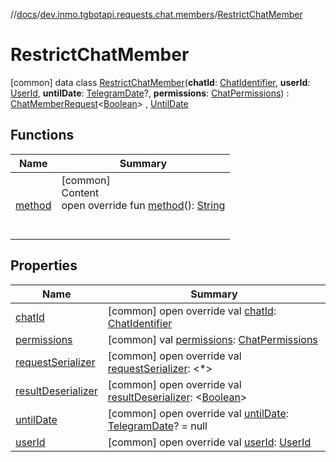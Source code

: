 //[docs](../../../index.md)/[dev.inmo.tgbotapi.requests.chat.members](../index.md)/[RestrictChatMember](index.md)



# RestrictChatMember  
 [common] data class [RestrictChatMember](index.md)(**chatId**: [ChatIdentifier](../../dev.inmo.tgbotapi.types/-chat-identifier/index.md), **userId**: [UserId](../../dev.inmo.tgbotapi.types/index.md#%5Bdev.inmo.tgbotapi.types%2FUserId%2F%2F%2FPointingToDeclaration%2F%5D%2FClasslikes%2F625018081), **untilDate**: [TelegramDate](../../dev.inmo.tgbotapi.types/-telegram-date/index.md)?, **permissions**: [ChatPermissions](../../dev.inmo.tgbotapi.types.chat/-chat-permissions/index.md)) : [ChatMemberRequest](../../dev.inmo.tgbotapi.requests.chat.abstracts/-chat-member-request/index.md)<[Boolean](https://kotlinlang.org/api/latest/jvm/stdlib/kotlin/-boolean/index.html)> , [UntilDate](../../dev.inmo.tgbotapi.CommonAbstracts.types/-until-date/index.md)   


## Functions  
  
|  Name |  Summary | 
|---|---|
| <a name="dev.inmo.tgbotapi.requests.chat.members/RestrictChatMember/method/#/PointingToDeclaration/"></a>[method](method.md)| <a name="dev.inmo.tgbotapi.requests.chat.members/RestrictChatMember/method/#/PointingToDeclaration/"></a>[common]  <br>Content  <br>open override fun [method](method.md)(): [String](https://kotlinlang.org/api/latest/jvm/stdlib/kotlin/-string/index.html)  <br><br><br>|


## Properties  
  
|  Name |  Summary | 
|---|---|
| <a name="dev.inmo.tgbotapi.requests.chat.members/RestrictChatMember/chatId/#/PointingToDeclaration/"></a>[chatId](chat-id.md)| <a name="dev.inmo.tgbotapi.requests.chat.members/RestrictChatMember/chatId/#/PointingToDeclaration/"></a> [common] open override val [chatId](chat-id.md): [ChatIdentifier](../../dev.inmo.tgbotapi.types/-chat-identifier/index.md)   <br>|
| <a name="dev.inmo.tgbotapi.requests.chat.members/RestrictChatMember/permissions/#/PointingToDeclaration/"></a>[permissions](permissions.md)| <a name="dev.inmo.tgbotapi.requests.chat.members/RestrictChatMember/permissions/#/PointingToDeclaration/"></a> [common] val [permissions](permissions.md): [ChatPermissions](../../dev.inmo.tgbotapi.types.chat/-chat-permissions/index.md)   <br>|
| <a name="dev.inmo.tgbotapi.requests.chat.members/RestrictChatMember/requestSerializer/#/PointingToDeclaration/"></a>[requestSerializer](request-serializer.md)| <a name="dev.inmo.tgbotapi.requests.chat.members/RestrictChatMember/requestSerializer/#/PointingToDeclaration/"></a> [common] open override val [requestSerializer](request-serializer.md): <*>   <br>|
| <a name="dev.inmo.tgbotapi.requests.chat.members/RestrictChatMember/resultDeserializer/#/PointingToDeclaration/"></a>[resultDeserializer](result-deserializer.md)| <a name="dev.inmo.tgbotapi.requests.chat.members/RestrictChatMember/resultDeserializer/#/PointingToDeclaration/"></a> [common] open override val [resultDeserializer](result-deserializer.md): <[Boolean](https://kotlinlang.org/api/latest/jvm/stdlib/kotlin/-boolean/index.html)>   <br>|
| <a name="dev.inmo.tgbotapi.requests.chat.members/RestrictChatMember/untilDate/#/PointingToDeclaration/"></a>[untilDate](until-date.md)| <a name="dev.inmo.tgbotapi.requests.chat.members/RestrictChatMember/untilDate/#/PointingToDeclaration/"></a> [common] open override val [untilDate](until-date.md): [TelegramDate](../../dev.inmo.tgbotapi.types/-telegram-date/index.md)? = null   <br>|
| <a name="dev.inmo.tgbotapi.requests.chat.members/RestrictChatMember/userId/#/PointingToDeclaration/"></a>[userId](user-id.md)| <a name="dev.inmo.tgbotapi.requests.chat.members/RestrictChatMember/userId/#/PointingToDeclaration/"></a> [common] open override val [userId](user-id.md): [UserId](../../dev.inmo.tgbotapi.types/index.md#%5Bdev.inmo.tgbotapi.types%2FUserId%2F%2F%2FPointingToDeclaration%2F%5D%2FClasslikes%2F625018081)   <br>|

